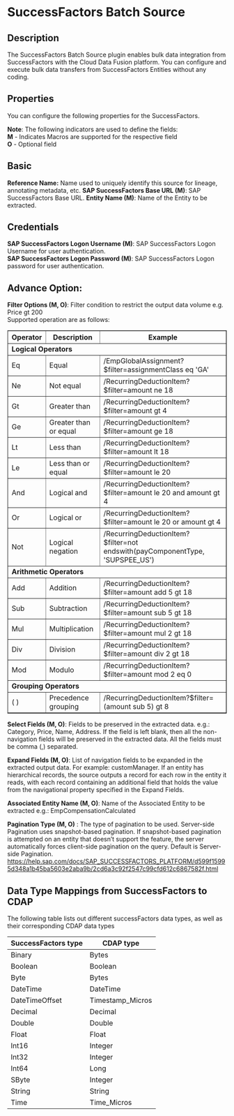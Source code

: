 # SuccessFactors Batch Source
## Description
The SuccessFactors Batch Source plugin enables bulk data integration from SuccessFactors with the Cloud Data Fusion
platform. You can configure and execute bulk data transfers from SuccessFactors Entities without any coding.

## Properties
You can configure the following properties for the SuccessFactors.

**Note**: The following indicators are used to define the fields:  
**M** - Indicates Macros are supported for the respective field  
**O** - Optional field

## Basic
**Reference Name:** Name used to uniquely identify this source for lineage,
annotating metadata, etc.
**SAP SuccessFactors Base URL (M)**: SAP SuccessFactors Base URL.
**Entity Name (M)**: Name of the Entity to be extracted.

## Credentials

**SAP SuccessFactors Logon Username (M)**: SAP SuccessFactors Logon Username for user authentication.  
**SAP SuccessFactors Logon Password (M)**: SAP SuccessFactors Logon password for user authentication.

## Advance Option:

**Filter Options (M, O)**: Filter condition to restrict the output data volume e.g. Price gt 200  
Supported operation are as follows:
<table border="1" cellspacing="0" cellpadding="0" aria-label="Filter Query Option Operators">
<tbody>
<tr>
<th>Operator</th>
<th>Description</th>
<th>Example</th>
</tr>
<tr>
<td colspan="3"><b>Logical Operators</b></td>
</tr>
<tr>
<td>Eq</td>
<td>Equal</td>
<td>/EmpGlobalAssignment?$filter=assignmentClass eq 'GA'</td>
</tr>
<tr>
<td>Ne</td>
<td>Not equal</td>
<td>/RecurringDeductionItem?$filter=amount ne 18</td>
</tr>
<tr>
<td>Gt</td>
<td>Greater than</td>
<td>/RecurringDeductionItem?$filter=amount gt 4</td>
</tr>
<tr>
<td>Ge</td>
<td>Greater than or equal</td>
<td>/RecurringDeductionItem?$filter=amount ge 18</td>
</tr>
<tr>
<td>Lt</td>
<td>Less than</td>
<td>/RecurringDeductionItem?$filter=amount lt 18</td>
</tr>
<tr>
<td>Le</td>
<td>Less than or equal</td>
<td>/RecurringDeductionItem?$filter=amount le 20</td>
</tr>
<tr>
<td>And</td>
<td>Logical and</td>
<td>/RecurringDeductionItem?$filter=amount le 20 and amount gt 4</td>
</tr>
<tr>
<td>Or</td>
<td>Logical or</td>
<td>/RecurringDeductionItem?$filter=amount le 20 or amount gt 4</td>
</tr>
<tr>
<td>Not</td>
<td>Logical negation</td>
<td>/RecurringDeductionItem?$filter=not endswith(payComponentType, 'SUPSPEE_US')</td>
</tr>
<tr>
<td colspan="3"><b>Arithmetic Operators</b></td>
</tr>
<tr>
<td>Add</td>
<td>Addition</td>
<td>/RecurringDeductionItem?$filter=amount add 5 gt 18</td>
</tr>
<tr>
<td>Sub</td>
<td>Subtraction</td>
<td>/RecurringDeductionItem?$filter=amount sub 5 gt 18</td>
</tr>
<tr>
<td>Mul</td>
<td>Multiplication</td>
<td>/RecurringDeductionItem?$filter=amount mul 2 gt 18</td>
</tr>
<tr>
<td>Div</td>
<td>Division</td>
<td>/RecurringDeductionItem?$filter=amount div 2 gt 18</td>
</tr>
<tr>
<td>Mod</td>
<td>Modulo</td>
<td>/RecurringDeductionItem?$filter=amount mod 2 eq 0</td>
</tr>
<tr>
<td colspan="3"><b>Grouping Operators</b></td>
</tr>
<tr>
<td>( )</td>
<td>Precedence grouping</td>
<td>/RecurringDeductionItem?$filter=(amount sub 5) gt 8</td>
</tr>
</tbody>
</table>   


**Select Fields (M, O)**: Fields to be preserved in the extracted data. e.g.: Category, Price, Name, Address. If the 
field is left blank, then all the non-navigation fields will be preserved in the extracted data.
All the fields must be comma (,) separated.

**Expand Fields (M, O)**: List of navigation fields to be expanded in the extracted output data. 
For example: customManager. If an entity has hierarchical records, the source outputs a record for each row in the 
entity it reads, with each record containing an additional field that holds the value from the navigational property 
specified in the Expand Fields.

**Associated Entity Name (M, O)**: Name of the Associated Entity to be extracted
e.g.: EmpCompensationCalculated

**Pagination Type (M, O)** : The type of pagination to be used. 
Server-side Pagination uses snapshot-based pagination. If snapshot-based pagination is attempted on an entity that 
doesn’t support the feature, the server automatically forces client-side pagination on the query. Default is 
Server-side Pagination. 
https://help.sap.com/docs/SAP_SUCCESSFACTORS_PLATFORM/d599f15995d348a1b45ba5603e2aba9b/2cd6a3c92f2547c99cfd612c6867582f.html


Data Type Mappings from SuccessFactors to CDAP
----------
The following table lists out different successFactors data types, as well as their corresponding CDAP data types

| SuccessFactors type | CDAP type |
|----------------|---------------|
| Binary         | Bytes         |
| Boolean        | Boolean       |
| Byte           | Bytes         |
| DateTime       | DateTime      |
| DateTimeOffset | Timestamp_Micros|
| Decimal        | Decimal       |
| Double         | Double        |
| Float          | Float         |
| Int16          | Integer       |
| Int32          | Integer       |
| Int64          | Long          |
| SByte          | Integer       |
| String         | String        |
| Time           | Time_Micros   |

